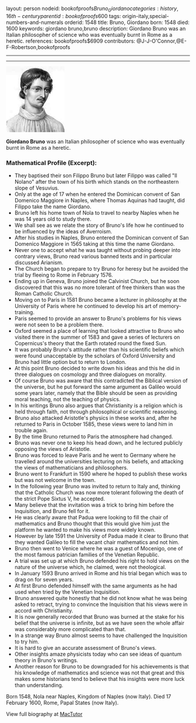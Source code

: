 layout: person
nodeid: bookofproofs$Bruno_Giordano
categories: history,16th-century
parentid: bookofproofs$600
tags: origin-italy,special-numbers-and-numerals
orderid: 1548
title: Bruno, Giordano
born: 1548
died: 1600
keywords: giordano bruno,bruno
description: Giordano Bruno was an Italian philosopher of science who was eventually burnt in Rome as a heretic.
references: bookofproofs$6909
contributors: @J-J-O'Connor,@E-F-Robertson,bookofproofs

---



---

![Bruno_Giordano.jpg](https://github.com/bookofproofs/bookofproofs.github.io/blob/main/_sources/_assets/images/portraits/Bruno_Giordano.jpg?raw=true)

**Giordano Bruno** was an Italian philosopher of science who was eventually burnt in Rome as a heretic.

### Mathematical Profile (Excerpt):
* They baptised their son Filippo Bruno but later Filippo was called "Il Nolano" after the town of his birth which stands on the northeastern slope of Vesuvius.
* Only at the age of 17 when he entered the Dominican convent of San Domenico Maggiore in Naples, where Thomas Aquinas had taught, did Filippo take the name Giordano.
* Bruno left his home town of Nola to travel to nearby Naples when he was 14 years old to study there.
* We shall see as we relate the story of Bruno's life how he continued to be influenced by the ideas of Averroism.
* After his studies in Naples, Bruno entered the Dominican convent of San Domenico Maggiore in 1565 taking at this time the name Giordano.
* Never one to accept what he was taught without probing deeper into contrary views, Bruno read various banned texts and in particular discussed Arianism.
* The Church began to prepare to try Bruno for heresy but he avoided the trial by fleeing to Rome in February 1576.
* Ending up in Geneva, Bruno joined the Calvinist Church, but he soon discovered that this was no more tolerant of free thinkers than was the Roman Catholic Church.
* Moving on to Paris in 1581 Bruno became a lecturer in philosophy at the University of Paris where he continued to develop his art of memory-training.
* Paris seemed to provide an answer to Bruno's problems for his views were not seen to be a problem there.
* Oxford seemed a place of learning that looked attractive to Bruno who visited there in the summer of 1583 and gave a series of lecturers on Copernicus's theory that the Earth rotated round the fixed Sun.
* It was probably Bruno's attitude rather than his scientific beliefs which were found unacceptable by the scholars of Oxford University and Bruno had little option but to return to London.
* At this point Bruno decided to write down his ideas and this he did in three dialogues on cosmology and three dialogues on morality.
* Of course Bruno was aware that this contradicted the Biblical version of the universe, but he put forward the same argument as Galileo would some years later, namely that the Bible should be seen as providing moral teaching, not the teaching of physics.
* In his writings Bruno also argues that Christianity is a religion which is held through faith, not through philosophical or scientific reasoning.
* Bruno also attacked Aristotle's physics in these works and, after he returned to Paris in October 1585, these views were to land him in trouble again.
* By the time Bruno returned to Paris the atmosphere had changed.
* Bruno was never one to keep his head down, and he lectured publicly opposing the views of Aristotle.
* Bruno was forced to leave Paris and he went to Germany where he travelled around the universities lecturing on his beliefs, and attacking the views of mathematicians and philosophers.
* Bruno went to Frankfurt in 1590 where he hoped to publish these works but was not welcome in the town.
* In the following year Bruno was invited to return to Italy and, thinking that the Catholic Church was now more tolerant following the death of the strict Pope Sixtus V, he accepted.
* Many believe that the invitation was a trick to bring him before the Inquisition, and Bruno fell for it.
* He was clearly aware that Padua were looking to fill the chair of mathematics and Bruno thought that this would give him just the platform he wanted to make his views more widely known.
* However by late 1591 the University of Padua made it clear to Bruno that they wanted Galileo to fill the vacant chair mathematics and not him.
* Bruno then went to Venice where he was a guest of Mocenigo, one of the most famous patrician families of the Venetian Republic.
* A trial was set up at which Bruno defended his right to hold views on the nature of the universe which, he claimed, were not theological.
* In January 1593 Bruno arrived in Rome and his trial began which was to drag on for seven years.
* At first Bruno defended himself with the same arguments as he had used when tried by the Venetian Inquisition.
* Bruno answered quite honestly that he did not know what he was being asked to retract, trying to convince the Inquisition that his views were in accord with Christianity.
* It is now generally recorded that Bruno was burned at the stake for his belief that the universe is infinite, but as we have seen the whole affair was considerably more complicated than that.
* In a strange way Bruno almost seems to have challenged the Inquisition to try him.
* It is hard to give an accurate assessment of Bruno's views.
* Other insights amaze physicists today who can see ideas of quantum theory in Bruno's writings.
* Another reason for Bruno to be downgraded for his achievements is that his knowledge of mathematics and science was not that great and this makes some historians tend to believe that his insights were more luck than understanding.

Born 1548, Nola near Naples, Kingdom of Naples (now Italy). Died 17 February 1600, Rome, Papal States (now Italy).

View full biography at [MacTutor](https://mathshistory.st-andrews.ac.uk/Biographies/Bruno_Giordano/)
